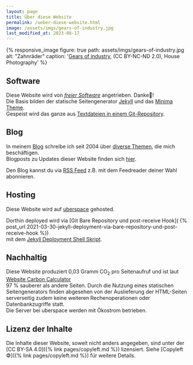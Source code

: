 ```yaml
---
layout: page
title: Über diese Website 
permalink: /ueber-diese-website.html
image: /assets/imgs/gears-of-industry.jpg
last_modified_at: 2023-08-17
---
```

{% responsive_image figure: true 
path: assets/imgs/gears-of-industry.jpg 
alt: "Zahnräder" 
caption: '<a href="https://www.flickr.com/photos/housephotography/953871961/">Gears of industry</a>, 
(CC BY-NC-ND 2.0), House Photography' %}
## Software

Diese Website wird von [*freier Software*](/thema/open-source/) angetrieben. Danke🙏!   
Die Basis bilden der statische Seitengenerator [Jekyll](/tags/jekyll/)
und das [Minima Theme](https://github.com/jekyll/minima).   
Gespeist wird das ganze aus [Textdateien in einem Git-Repository](
https://github.com/fl3a/florian.latzel.io).  

## Blog

In meinem [Blog](/blog) schreibe ich seit 2004 über [diverse Themen](/themen), 
die mich beschäftigen.   
Blogposts zu Updates dieser Website finden sich [hier](/thema/netzaffe).   

Den Blog kannst du via [RSS Feed](/feed.xml) z.B. mit dem Feedreader deiner Wahl abonnieren.

## Hosting

Diese Website wird auf [uberspace](https://uberspace.de) gehosted. 

Dorthin deployed wird via [Git Bare Repository und post-receive Hook](
{% post_url 2021-03-30-jekyll-deployment-via-bare-repository-und-post-receive-hook %})   
mit dem [Jekyll Deployment Shell Skript](
https://github.com/fl3a/jekyll_deployment).

## Nachhaltig

Diese Website produziert 0,03 Gramm CO<sub>2</sub> pro Seitenaufruf 
und ist laut [Website Carbon Calculator ](
https://www.websitecarbon.com/website/florian-latzel-io/)   
97 % sauberer als andere Seiten. 
Durch die Nutzung eines statischen Seitengenerators 
finden abgesehen von der Auslieferung der HTML-Seiten
serverseitig zudem keine weiteren Rechenoperationen oder Datenbankzugriffe statt.   
Die Server bei uberspace werden mit Ökostrom betrieben.

## Lizenz der Inhalte

Die Inhalte dieser Website, soweit nicht anders angegeben, 
sind unter der [CC BY-SA 4.0]({% link pages/copyleft.md %}) 
lizensiert. Siehe [Copyleft 🄯]({% link pages/copyleft.md %}) für weitere Details.



